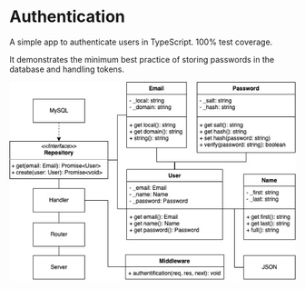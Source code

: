 # Authentication

A simple app to authenticate users in TypeScript. 100% test coverage.

It demonstrates the minimum best practice of storing passwords in the database and handling tokens.

![class diagram](./class_diagram.jpg)